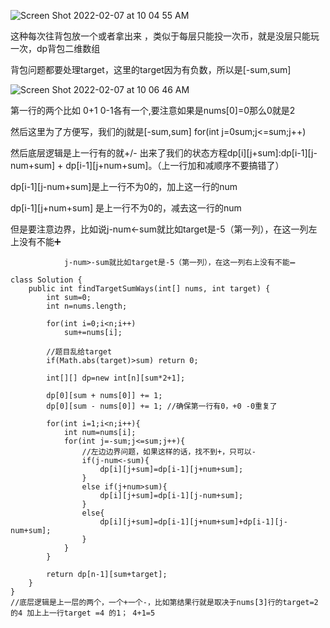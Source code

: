![Screen Shot 2022-02-07 at 10 04 55 AM](https://user-images.githubusercontent.com/59748598/152846001-24efb10a-19f2-4dc9-8a35-89ef2366f95b.png)

这种每次往背包放一个或者拿出来 ，类似于每层只能投一次币，就是没层只能玩一次，dp背包二维数组

背包问题都要处理target，这里的target因为有负数，所以是[-sum,sum]

![Screen Shot 2022-02-07 at 10 06 46 AM](https://user-images.githubusercontent.com/59748598/152846261-c0efe56b-5a5f-49d5-93ec-a69a74978396.png)

第一行的两个比如 0+1 0-1各有一个,要注意如果是nums[0]=0那么0就是2

然后这里为了方便写，我们的j就是[-sum,sum] for(int j=0sum;j<=sum;j++)

然后底层逻辑是上一行有的就+/- 出来了我们的状态方程dp[i][j+sum]:dp[i-1][j-num+sum] + dp[i-1][j+num+sum]。（上一行加和减顺序不要搞错了）

dp[i-1][j-num+sum]是上一行不为0的，加上这一行的num 

dp[i-1][j+num+sum] 是上一行不为0的，减去这一行的num

但是要注意边界，比如说j-num<-sum就比如target是-5（第一列），在这一列左上没有不能➕

                j-num>-sum就比如target是-5（第一列），在这一列右上没有不能➖ 
```` 
class Solution {
    public int findTargetSumWays(int[] nums, int target) {
        int sum=0;
        int n=nums.length;
        
        for(int i=0;i<n;i++)
            sum+=nums[i];
        
        //题目乱给target
        if(Math.abs(target)>sum) return 0;
        
        int[][] dp=new int[n][sum*2+1];
        
        dp[0][sum + nums[0]] += 1;
	    dp[0][sum - nums[0]] += 1; //确保第一行有0，+0 -0重复了
        
        for(int i=1;i<n;i++){
            int num=nums[i];
            for(int j=-sum;j<=sum;j++){
                //左边边界问题，如果这样的话，找不到+，只可以-
                if(j-num<-sum){
                    dp[i][j+sum]=dp[i-1][j+num+sum];
                }
                else if(j+num>sum){
                    dp[i][j+sum]=dp[i-1][j-num+sum];
                }
                else{
                    dp[i][j+sum]=dp[i-1][j+num+sum]+dp[i-1][j-num+sum];
                }
            }
        }
        
        return dp[n-1][sum+target];
    }
}
//底层逻辑是上一层的两个，一个+一个-，比如第结果行就是取决于nums[3]行的target=2 的4 加上上一行target =4 的1； 4+1=5
````



